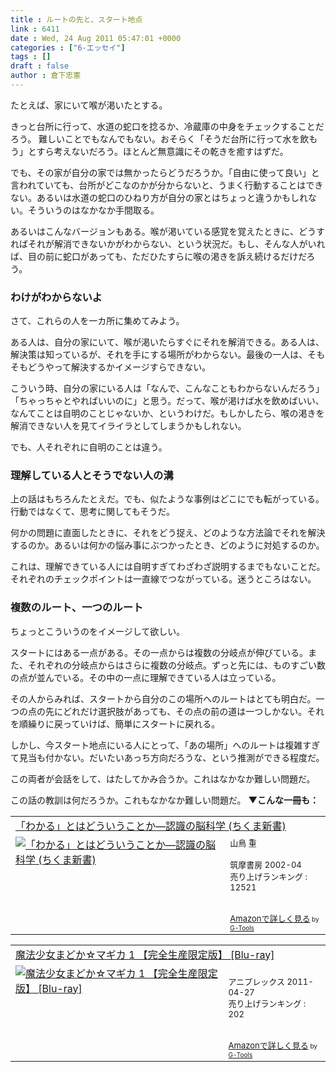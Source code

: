 ```yaml
---
title : ルートの先と、スタート地点
link : 6411
date : Wed, 24 Aug 2011 05:47:01 +0000
categories : ["6-エッセイ"]
tags : []
draft : false
author : 倉下忠憲
---
```


たとえば、家にいて喉が渇いたとする。

きっと台所に行って、水道の蛇口を捻るか、冷蔵庫の中身をチェックすることだろう。
難しいことでもなんでもない。おそらく「そうだ台所に行って水を飲もう」とすら考えないだろう。ほとんど無意識にその乾きを癒すはずだ。

でも、その家が自分の家では無かったらどうだろうか。「自由に使って良い」と言われていても、台所がどこなのかが分からないと、うまく行動することはできない。あるいは水道の蛇口のひねり方が自分の家とはちょっと違うかもしれない。そういうのはなかなか手間取る。

あるいはこんなバージョンもある。喉が渇いている感覚を覚えたときに、どうすればそれが解消できないかがわからない、という状況だ。もし、そんな人がいれば、目の前に蛇口があっても、ただひたすらに喉の渇きを訴え続けるだけだろう。

<h3>わけがわからないよ</h3>
さて、これらの人を一カ所に集めてみよう。

ある人は、自分の家にいて、喉が渇いたらすぐにそれを解消できる。ある人は、解決策は知っているが、それを手にする場所がわからない。最後の一人は、そもそもどうやって解決するかイメージすらできない。

こういう時、自分の家にいる人は「なんで、こんなこともわからないんだろう」「ちゃっちゃとやればいいのに」と思う。だって、喉が渇けば水を飲めばいい、なんてことは自明のことじゃないか、というわけだ。もしかしたら、喉の渇きを解消できない人を見てイライラとしてしまうかもしれない。

でも、人それぞれに自明のことは違う。

<h3>理解している人とそうでない人の溝</h3>
上の話はもちろんたとえだ。でも、似たような事例はどこにでも転がっている。行動ではなくて、思考に関してもそうだ。

何かの問題に直面したときに、それをどう捉え、どのような方法論でそれを解決するのか。あるいは何かの悩み事にぶつかったとき、どのように対処するのか。

これは、理解できている人には自明すぎてわざわざ説明するまでもないことだ。それぞれのチェックポイントは一直線でつながっている。迷うところはない。

<h3>複数のルート、一つのルート</h3>
ちょっとこういうのをイメージして欲しい。

スタートにはある一点がある。その一点からは複数の分岐点が伸びている。また、それぞれの分岐点からはさらに複数の分岐点。ずっと先には、ものすごい数の点が並んでいる。その中の一点に理解できている人は立っている。

その人からみれば、スタートから自分のこの場所へのルートはとても明白だ。一つの点の先にどれだけ選択肢があっても、その点の前の道は一つしかない。それを順繰りに戻っていけば、簡単にスタートに戻れる。

しかし、今スタート地点にいる人にとって、「あの場所」へのルートは複雑すぎて見当も付かない。だいたいあっち方向だろうな、という推測ができる程度だ。

この両者が会話をして、はたしてかみ合うか。これはなかなか難しい問題だ。

この話の教訓は何だろうか。これもなかなか難しい問題だ。
<strong>
▼こんな一冊も：</strong>
<table  border="0" cellpadding="5"><tr><td colspan="2"><a href="http://www.amazon.co.jp/exec/obidos/ASIN/4480059393/goodpic-22/" target="_top">「わかる」とはどういうことか―認識の脳科学 (ちくま新書)</a></td></tr><tr><td valign="top"><a href="http://www.amazon.co.jp/exec/obidos/ASIN/4480059393/goodpic-22/" target="_top"><img src="http://ecx.images-amazon.com/images/I/41W3P8EVVSL._SL160_.jpg" border="0" alt="「わかる」とはどういうことか―認識の脳科学 (ちくま新書)" /></a></td><td valign="top"><font size="-1">山鳥 重 <br /><br />筑摩書房  2002-04<br />売り上げランキング : 12521<br /><br /><br /><a href="http://www.amazon.co.jp/exec/obidos/ASIN/4480059393/goodpic-22/" target="_top">Amazonで詳しく見る</a></font><font size="-2"> by <a href="http://www.goodpic.com/mt/aws/index.html" >G-Tools</a></font></td></tr></table>

<table  border="0" cellpadding="5"><tr><td colspan="2"><a href="http://www.amazon.co.jp/exec/obidos/ASIN/B004INGZAE/goodpic-22/" target="_top">魔法少女まどか☆マギカ 1 【完全生産限定版】 [Blu-ray]</a></td></tr><tr><td valign="top"><a href="http://www.amazon.co.jp/exec/obidos/ASIN/B004INGZAE/goodpic-22/" target="_top"><img src="http://ecx.images-amazon.com/images/I/51kDXEQIAnL._SL160_.jpg" border="0" alt="魔法少女まどか☆マギカ 1 【完全生産限定版】 [Blu-ray]" /></a></td><td valign="top"><font size="-1"><br />アニプレックス  2011-04-27<br />売り上げランキング : 202<br /><br /><br /><a href="http://www.amazon.co.jp/exec/obidos/ASIN/B004INGZAE/goodpic-22/" target="_top">Amazonで詳しく見る</a></font><font size="-2"> by <a href="http://www.goodpic.com/mt/aws/index.html" >G-Tools</a></font></td></tr></table>


